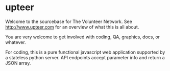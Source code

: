 upteer
======

Welcome to the sourcebase for The Volunteer Network.  See
http://www.upteer.com for an overview of what this is all about.

You are very welcome to get involved with coding, QA, graphics, docs,
or whatever.

For coding, this is a pure functional javascript web application
supported by a stateless python server.  API endpoints accept
parameter info and return a JSON array.

